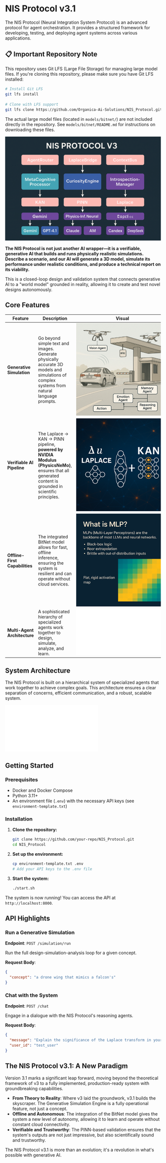 
# NIS Protocol v3.1

The NIS Protocol (Neural Integration System Protocol) is an advanced protocol for agent orchestration. It provides a structured framework for developing, testing, and deploying agent systems across various applications.

## 📋 Important Repository Note
This repository uses Git LFS (Large File Storage) for managing large model files. If you're cloning this repository, please make sure you have Git LFS installed:

```bash
# Install Git LFS
git lfs install

# Clone with LFS support
git lfs clone https://github.com/Organica-Ai-Solutions/NIS_Protocol.git
```

The actual large model files (located in `models/bitnet/`) are not included directly in the repository. See `models/bitnet/README.md` for instructions on downloading these files.

![NIS Protocol Banner](assets/images_organized/mathematical_visuals/v3map.png)

**The NIS Protocol is not just another AI wrapper—it is a verifiable, generative AI that builds and runs physically realistic simulations. Describe a scenario, and our AI will generate a 3D model, simulate its performance under realistic conditions, and produce a technical report on its viability.**

This is a closed-loop design and validation system that connects generative AI to a "world model" grounded in reality, allowing it to create and test novel designs autonomously.

## Core Features

| Feature                       | Description                                                                                                                              | Visual                                                                                                       |
| ----------------------------- | ---------------------------------------------------------------------------------------------------------------------------------------- | ------------------------------------------------------------------------------------------------------------ |
| **Generative Simulation**     | Go beyond simple text and images. Generate physically accurate 3D models and simulations of complex systems from natural language prompts. | ![Simulation Example](assets/images_organized/system_screenshots/usesExamples.png)                           |
| **Verifiable AI Pipeline**    | The Laplace → KAN → PINN pipeline, **powered by NVIDIA Modulus (PhysicsNeMo)**, ensures that all generated content is grounded in scientific principles. | ![Verifiable AI Pipeline](assets/images_organized/mathematical_visuals/laplace+kan.png)                      |
| **Offline-First Capabilities** | The integrated BitNet model allows for fast, offline inference, ensuring the system is resilient and can operate without cloud services.     | ![BitNet Integration](assets/images_organized/mathematical_visuals/mlp.png)                                |
| **Multi-Agent Architecture**  | A sophisticated hierarchy of specialized agents work together to design, simulate, analyze, and learn.                                   | ![Agent Architecture](system/docs/diagrams/agent_hierarchy/communication_hierarchy.md)                      |

## System Architecture

The NIS Protocol is built on a hierarchical system of specialized agents that work together to achieve complex goals. This architecture ensures a clear separation of concerns, efficient communication, and a robust, scalable system.

![Agent Hierarchy Diagram](system/docs/diagrams/agent_hierarchy/communication_hierarchy.md#nis-protocol-agent-communication-hierarchy)

## Getting Started

### Prerequisites

- Docker and Docker Compose
- Python 3.11+
- An environment file (`.env`) with the necessary API keys (see `environment-template.txt`)

### Installation

1.  **Clone the repository:**
    ```bash
    git clone https://github.com/your-repo/NIS_Protocol.git
    cd NIS_Protocol
    ```
2.  **Set up the environment:**
    ```bash
    cp environment-template.txt .env
    # Add your API keys to the .env file
    ```
3.  **Start the system:**
    ```bash
    ./start.sh
    ```

The system is now running! You can access the API at `http://localhost:8000`.

## API Highlights

### Run a Generative Simulation
**Endpoint**: `POST /simulation/run`

Run the full design-simulation-analysis loop for a given concept.

**Request Body**:
```json
{
  "concept": "a drone wing that mimics a falcon's"
}
```

### Chat with the System
**Endpoint**: `POST /chat`

Engage in a dialogue with the NIS Protocol's reasoning agents.

**Request Body**:
```json
{
  "message": "Explain the significance of the Laplace transform in your pipeline.",
  "user_id": "test_user"
}
```

## The NIS Protocol v3.1: A New Paradigm

Version 3.1 marks a significant leap forward, moving beyond the theoretical framework of v3 to a fully implemented, production-ready system with groundbreaking capabilities.

- **From Theory to Reality**: Where v3 laid the groundwork, v3.1 builds the skyscraper. The Generative Simulation Engine is a fully operational feature, not just a concept.
- **Offline and Autonomous**: The integration of the BitNet model gives the system a new level of autonomy, allowing it to learn and operate without constant cloud connectivity.
- **Verifiable and Trustworthy**: The PINN-based validation ensures that the system's outputs are not just impressive, but also scientifically sound and trustworthy.

The NIS Protocol v3.1 is more than an evolution; it's a revolution in what's possible with generative AI.